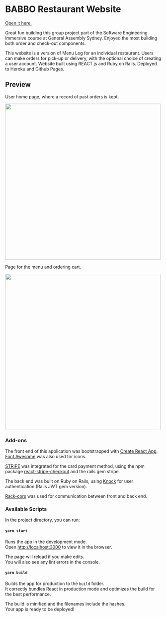 # BABBO Restaurant Website

[Open it here.](https://anapgsilva.github.io/restaurant_client/#/)

Great fun building this group project part of the Software Engineering Immersive course at General Assembly Sydney. Enjoyed the most building both order and check-out components.

This website is a version of Menu Log for an individual restaurant. Users can make orders for pick-up or delivery, with the optional choice of creating a user account. Website built using REACT.js and Ruby on Rails. Deployed to Heroku and Github Pages.


## Preview

User home page, where a record of past orders is kept.

<img src="https://anapgsilva.github.io/restaurant_client/babbo-home.png" width="500">

Page for the menu and ordering cart.

<img src="https://anapgsilva.github.io/restaurant_client/babbo.png" width="500">


### Add-ons

The front end of this application was bootstrapped with [Create React App](https://github.com/facebook/create-react-app). [Font Awesome](https://fontawesome.com/) was also used for icons.

[STRIPE](https://stripe.com/docs/development) was integrated for the card payment method, using the npm package [react-stripe-checkout](https://www.npmjs.com/package/react-stripe-checkout) and the rails gem stripe.

The back end was built on Ruby on Rails, using [Knock](https://dev.to/amckean12/user-authentication-for-a-rails-api-and-a-react-client-part-1-server-side-3fej) for user authentication (Rails JWT gem version).

[Rack-cors](https://github.com/cyu/rack-cors) was used for communication between front and back end.


### Available Scripts

In the project directory, you can run:

#### `yarn start`

Runs the app in the development mode.<br />
Open [http://localhost:3000](http://localhost:3000) to view it in the browser.

The page will reload if you make edits.<br />
You will also see any lint errors in the console.


#### `yarn build`

Builds the app for production to the `build` folder.<br />
It correctly bundles React in production mode and optimizes the build for the best performance.

The build is minified and the filenames include the hashes.<br />
Your app is ready to be deployed!
